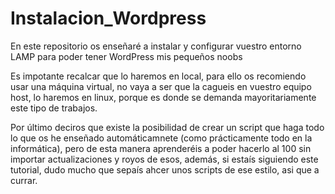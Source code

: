 # Instalacion_Wordpress
En este repositorio os enseñaré a instalar y configurar vuestro entorno LAMP para poder tener WordPress mis pequeños noobs

Es impotante recalcar que lo haremos en local, para ello os recomiendo usar una máquina virtual, no vaya a ser que la cagueis en vuestro equipo host, lo haremos en linux, porque es donde se demanda mayoritariamente
este tipo de trabajos.

Por último deciros que existe la posibilidad de crear un script que haga todo lo que os he enseñado automáticamnete (como prácticamente todo en la informática), pero de esta manera aprenderéis a poder hacerlo al 100
sin importar actualizaciones y royos de esos, además, si estaís siguiendo este tutorial, dudo mucho que sepaís ahcer unos scripts de ese estilo, asi que a currar.
